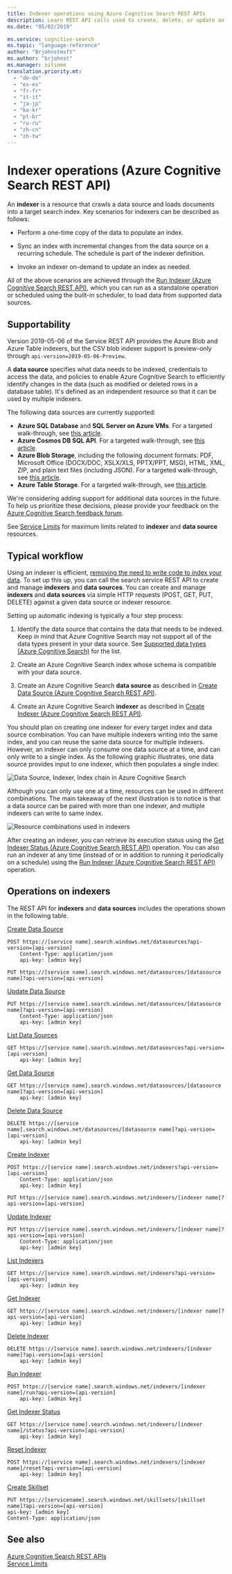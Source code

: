 ```yaml
---
title: Indexer operations using Azure Cognitive Search REST APIs
description: Learn REST API calls used to create, delete, or update an Azure Cognitive Search indexer used for crawling external data sources for searchable content.
ms.date: "05/02/2019"

ms.service: cognitive-search
ms.topic: "language-reference"
author: "Brjohnstmsft"
ms.author: "brjohnst"
ms.manager: nitinme
translation.priority.mt:
  - "de-de"
  - "es-es"
  - "fr-fr"
  - "it-it"
  - "ja-jp"
  - "ko-kr"
  - "pt-br"
  - "ru-ru"
  - "zh-cn"
  - "zh-tw"
---
```

# Indexer operations (Azure Cognitive Search REST API)

 An **indexer** is a resource that crawls a data source and loads documents into a target search index. Key scenarios for indexers can be described as follows:  

-   Perform a one-time copy of the data to populate an index.  

-   Sync an index with incremental changes from the data source on a recurring schedule. The schedule is part of the indexer definition.  

-   Invoke an indexer on-demand to update an index as needed.  

 All of the above scenarios are achieved through the [Run Indexer &#40;Azure Cognitive Search REST API&#41;](run-indexer.md), which you can run as a standalone operation or scheduled using the built-in scheduler, to load data from supported data sources.  

## Supportability

 Version 2019-05-06 of the Service REST API provides the Azure Blob and Azure Table indexers, but the CSV blob indexer support is preview-only through `api-version=2019-05-06-Preview`.

 A **data source** specifies what data needs to be indexed, credentials to access the data, and policies to enable Azure Cognitive Search to efficiently identify changes in the data (such as modified or deleted rows in a database table). It's defined as an independent resource so that it can be used by multiple indexers.  

 The following data sources are currently supported:  

 - **Azure SQL Database** and **SQL Server on Azure VMs**. For a targeted walk-through, see [this article](https://azure.microsoft.com/documentation/articles/search-howto-connecting-azure-sql-database-to-azure-search-using-indexers/).
 - **Azure Cosmos DB SQL API**. For a targeted walk-through, see [this article](https://docs.microsoft.com/azure/search/search-howto-index-documentdb).
 - **Azure Blob Storage**, including the following document formats: PDF, Microsoft Office (DOCX/DOC, XSLX/XLS, PPTX/PPT, MSG), HTML, XML, ZIP, and plain text files (including JSON). For  a targeted walk-through, see [this article](https://azure.microsoft.com/documentation/articles/search-howto-indexing-azure-blob-storage).
 - **Azure Table Storage**. For a targeted walk-through, see [this article](https://azure.microsoft.com/documentation/articles/search-howto-indexing-azure-tables).

 We're considering adding support for additional data sources in the future. To help us prioritize these decisions, please provide your feedback on the [Azure Cognitive Search feedback forum](https://feedback.azure.com/forums/263029-azure-search).  

 See [Service Limits](https://azure.microsoft.com/documentation/articles/search-limits-quotas-capacity/) for maximum limits related to **indexer** and **data source** resources.  

## Typical workflow  

Using an indexer is efficient, [removing the need to write code to index your data](https://azure.microsoft.com/en-in/blog/load-data-into-azure-search-with-zero-code-required/). To set up this up, you can call the search service REST API to create and manage **indexers** and **data sources**. You can create and manage **indexers** and **data sources** via simple HTTP requests (POST, GET, PUT, DELETE) against a given data source or indexer resource.  

 Setting up automatic indexing is typically a four step process:  

1.  Identify the data source that contains the data that needs to be indexed. Keep in mind that Azure Cognitive Search may not support all of the data types present in your data source. See [Supported data types &#40;Azure Cognitive Search&#41;](supported-data-types.md) for the list.  

2.  Create an Azure Cognitive Search index whose schema is compatible with your data source.  

3.  Create an Azure Cognitive Search **data source** as described in [Create Data Source &#40;Azure Cognitive Search REST API&#41;](create-data-source.md).  

4.  Create an Azure Cognitive Search **indexer** as described in [Create Indexer &#40;Azure Cognitive Search REST API&#41;](create-indexer.md).  

 You should plan on creating one indexer for every target index and data source combination. You can have multiple indexers writing into the same index, and you can reuse the same data source for multiple indexers. However, an indexer can only consume one data source at a time, and can only write to a single index. As the following graphic illustrates, one data source provides input to one indexer, which then populates a single index:  

 ![Data Source, Indexer, Index chain in Azure Cognitive Search](media/azsrch-ds-indxr-index.png "Azsrch-ds-indxr-index")  

 Although you can only use one at a time, resources can be used in different combinations. The main takeaway of the next illustration is to notice is that a data source can be paired with more than one indexer, and multiple indexers can write to same index.  

 ![Resource combinations used in indexers](media/azsrch-ds2-indexer3-index2.png "AzSrch-DS2-Indexer3-Index2")  

 After creating an indexer, you can retrieve its execution status using the [Get Indexer Status &#40;Azure Cognitive Search REST API&#41;](get-indexer-status.md) operation. You can also run an indexer at any time (instead of or in addition to running it periodically on a schedule) using the [Run Indexer &#40;Azure Cognitive Search REST API&#41;](run-indexer.md) operation.  

## Operations on indexers  
 The REST API for **indexers** and **data sources** includes the operations shown in the following table.  

 [Create Data Source](create-data-source.md)  

```http   
POST https://[service name].search.windows.net/datasources?api-version=[api-version]  
    Content-Type: application/json  
    api-key: [admin key]  
```  

```http   
PUT https://[service name].search.windows.net/datasources/[datasource name]?api-version=[api-version]  
```  

 [Update Data Source](update-data-source.md)  

```http   
PUT https://[service name].search.windows.net/datasources/[datasource name]?api-version=[api-version]  
    Content-Type: application/json  
    api-key: [admin key]  
```  

 [List Data Sources](list-data-sources.md)  

```http   
GET https://[service name].search.windows.net/datasources?api-version=[api-version]  
    api-key: [admin key]  
```  

 [Get Data Source](get-data-source.md)  

```http   
GET https://[service name].search.windows.net/datasources/[datasource name]?api-version=[api-version]  
    api-key: [admin key]  
```  

 [Delete Data Source](delete-data-source.md)  

```http   
DELETE https://[service name].search.windows.net/datasources/[datasource name]?api-version=[api-version]  
    api-key: [admin key]  
```  

 [Create Indexer](create-indexer.md)  

```http   
POST https://[service name].search.windows.net/indexers?api-version=[api-version]  
    Content-Type: application/json  
    api-key: [admin key]  
```  

```http   
PUT https://[service name].search.windows.net/indexers/[indexer name]?api-version=[api-version]  
```  

 [Update Indexer](update-indexer.md)  

```http   
PUT https://[service name].search.windows.net/indexers/[indexer name]?api-version=[api-version]  
    Content-Type: application/json  
    api-key: [admin key]  
```  

 [List Indexers](list-indexers.md)  

```http   
GET https://[service name].search.windows.net/indexers?api-version=[api-version]  
    api-key: [admin key  
```  

 [Get Indexer](get-indexer.md)  

```http   
GET https://[service name].search.windows.net/indexers/[indexer name]?api-version=[api-version]  
    api-key: [admin key]  
```  

 [Delete Indexer](delete-indexer.md)  

```http   
DELETE https://[service name].search.windows.net/indexers/[indexer name]?api-version=[api-version]  
    api-key: [admin key]  
```  

 [Run Indexer](run-indexer.md)  

```http   
POST https://[service name].search.windows.net/indexers/[indexer name]/run?api-version=[api-version]  
    api-key: [admin key]  
```  

 [Get Indexer Status](get-indexer-status.md)  

```http   
GET https://[service name].search.windows.net/indexers/[indexer name]/status?api-version=[api-version]  
    api-key: [admin key]  
```  

 [Reset Indexer](reset-indexer.md)  

```http   
POST https://[service name].search.windows.net/indexers/[indexer name]/reset?api-version=[api-version]  
    api-key: [admin key]  
```  

 [Create Skillset](create-skillset.md)  

```http  
PUT https://[servicename].search.windows.net/skillsets/[skillset name]?api-version=[api-version]  
api-key: [admin key]
Content-Type: application/json
```  

## See also  
 [Azure Cognitive Search REST APIs](index.md)   
 [Service Limits](https://azure.microsoft.com/documentation/articles/search-limits-quotas-capacity/)  
